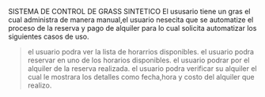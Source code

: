 SISTEMA DE CONTROL DE GRASS SINTETICO
El ususario tiene un gras el cual administra de manera manual,el usuario nesecita que se automatize el proceso de la reserva y pago de alquiler para lo cual solicita automatizar los siguientes casos de uso.

>el usuario podra ver la lista de horarrios disponibles.
>el usuario podra reservar en uno de los horarios disponibles. 
>el usuario podrar por el alquiler de la reserva realizada.
>el usuario podra verificar su alquiler el cual le mostrara los detalles como fecha,hora y costo del alquiler que realizo.

#